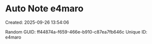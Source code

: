 ﻿# Auto Note e4maro
Created: 2025-09-26 13:54:06

Random GUID: ff44874a-f659-466e-b910-c87ea7fb646c
Unique ID: e4maro
